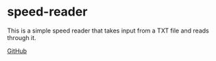 # speed-reader

This is a simple speed reader that takes input from a TXT file and reads through it.

[GitHub](https://github.com/h5law/speed-reader)
